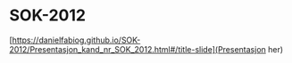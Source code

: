 # SOK-2012

[https://danielfabiog.github.io/SOK-2012/Presentasjon_kand_nr_SOK_2012.html#/title-slide](Presentasjon her)
